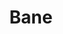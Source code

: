 ---
title: "Bane"
index:
  - bane
permalink: /spells/bane/
tags:
  - Spell
  - 1st Level
  - Enchantment
available_for:
  - Bard
  - Cleric
level: "1st Level"
school: "Enchantment"
range: "30 ft"
comp:
  - V
  - S
  - M
material: "a drop of blood."
duration: "1 Minute"
concentration: true
attack: "CHA Save"
description: |
  Up to three creatures of your choice that you can see within range must make charisma saving throws. Whenever a target that fails this saving throw makes an attack roll or a saving throw before the spell ends, the target must roll a d4 and subtract the number rolled from the attack roll or saving throw.

  **At higher levels.** When you cast this spell using a spell slot of 2nd level or higher, you can target one additional creature for each slot level above 1st.
excerpt: "Up to three creatures of your choice that you can see within range must make charisma saving throws."
source: "Basic Rules"
---